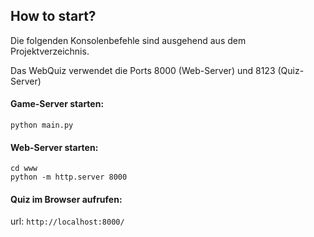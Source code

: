 ## How to start?

Die folgenden Konsolenbefehle sind ausgehend aus dem Projektverzeichnis.

Das WebQuiz verwendet die Ports 8000 (Web-Server) und 8123 (Quiz-Server)

#### Game-Server starten:

`python main.py`

#### Web-Server starten:

`cd www`<br>
`python -m http.server 8000`


#### Quiz im Browser aufrufen:

url: `http://localhost:8000/`